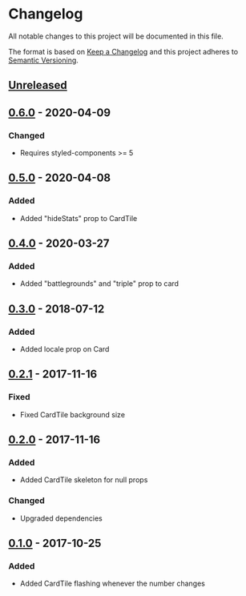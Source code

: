 # Changelog
All notable changes to this project will be documented in this file.

The format is based on [Keep a Changelog](https://keepachangelog.com/en/1.0.0/)
and this project adheres to [Semantic Versioning](https://semver.org/spec/v2.0.0.html).

## [Unreleased]

## [0.6.0] - 2020-04-09
### Changed
- Requires styled-components >= 5

## [0.5.0] - 2020-04-08
### Added
- Added "hideStats" prop to CardTile

## [0.4.0] - 2020-03-27
### Added
- Added "battlegrounds" and "triple" prop to card

## [0.3.0] - 2018-07-12
### Added
- Added locale prop on Card

## [0.2.1] - 2017-11-16
### Fixed
- Fixed CardTile background size

## [0.2.0] - 2017-11-16
### Added
- Added CardTile skeleton for null props

### Changed
- Upgraded dependencies

## [0.1.0] - 2017-10-25
### Added
- Added CardTile flashing whenever the number changes

[Unreleased]: https://github.com/HearthSim/react-hs-components/compare/v0.6.0...HEAD
[0.6.0]: https://github.com/HearthSim/react-hs-components/compare/v0.5.0...v0.6.0
[0.5.0]: https://github.com/HearthSim/react-hs-components/compare/v0.4.0...v0.5.0
[0.4.0]: https://github.com/HearthSim/react-hs-components/compare/v0.3.0...v0.4.0
[0.3.0]: https://github.com/HearthSim/react-hs-components/compare/v0.2.1...v0.3.0
[0.2.1]: https://github.com/HearthSim/react-hs-components/compare/v0.2.0...v0.2.1
[0.2.0]: https://github.com/HearthSim/react-hs-components/compare/v0.1.0...v0.2.0
[0.1.0]: https://github.com/HearthSim/react-hs-components/compare/v0.0.6...v0.1.0

